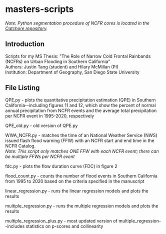 # masters-scripts

<i> Note: Python segmentation procedure of NCFR cores is located in the <a href = "https://github.com/jntp/Catchcore">Catchore repository</a>. </i>

## Introduction

</p>
Scripts for my MS Thesis: "The Role of Narrow Cold Frontal Rainbands (NCFRs) on Urban Flooding in Southern California"
<br> Authors: Justin Tang (student) and Hilary McMillan (PI)
<br> Institution: Department of Geography, San Diego State University

## File Listing
<p>
QPE.py - plots the quantitative precipitation estimation (QPE) in Southern California--including figures 11 and 12, which show the percent of normal annual precipitation from NCFR events and the average total precipitation per NCFR event in 1995-2020, respectively
</p><p>
QPE_old.py - old version of QPE.py
</p><p>
WWA_NCFR.py - matches the time of an National Weather Service (NWS) issued flash flood warning (FFW) with an NCFR start and end time in the NCFR Catalog. <br><i>Note: This script only matches ONE FFW with each NCFR event; there can be multiple FFWs per NCFR event</i>
</p><p>
fdc.py - plots the flow duration curve (FDC) in figure 2
</p><p>
flood_count.py - counts the number of flood events in Southern California from 1995 to 2020 based on the criteria specified in the manuscript
</p><p>
linear_regression.py - runs the linear regression models and plots the results
</p><p>
multiple_regression.py - runs the multiple regression models and plots the results
</p><p>
multiple_regression_plus.py - most updated version of multiple_regression--includes statistics on p-scores and collinearity
</p>




